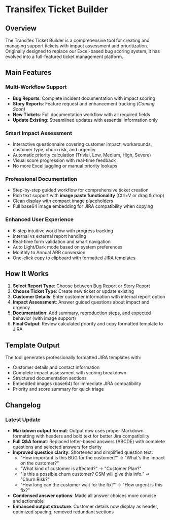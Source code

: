 # Transifex Ticket Builder
## Overview

The Transifex Ticket Builder is a comprehensive tool for creating and managing support tickets with impact assessment and prioritization. Originally designed to replace our Excel-based bug scoring system, it has evolved into a full-featured ticket management platform.

## Main Features

### **Multi-Workflow Support**
- **Bug Reports**: Complete incident documentation with impact scoring
- **Story Reports**: Feature request and enhancement tracking *(Coming Soon)*
- **New Tickets**: Full documentation workflow with all required fields
- **Update Existing**: Streamlined updates with essential information only

### **Smart Impact Assessment**
- Interactive questionnaire covering customer impact, workarounds, customer type, churn risk, and urgency
- Automatic priority calculation (Trivial, Low, Medium, High, Severe)
- Visual score progression with real-time feedback
- No more Excel juggling or manual priority lookups

### **Professional Documentation**
- Step-by-step guided workflow for comprehensive ticket creation
- Rich text support with **image paste functionality** (Ctrl+V or drag & drop)
- Clean display with compact image placeholders
- Full base64 image embedding for JIRA compatibility when copying

### **Enhanced User Experience**
- 6-step intuitive workflow with progress tracking
- Internal vs external report handling
- Real-time form validation and smart navigation
- Auto Light/Dark mode based on system preferences
- Monthly to Annual ARR conversion
- One-click copy to clipboard with formatted JIRA templates

## How It Works

1. **Select Report Type**: Choose between Bug Report or Story Report
2. **Choose Ticket Type**: Create new ticket or update existing
3. **Customer Details**: Enter customer information with internal report option
4. **Impact Assessment**: Answer guided questions about impact and urgency  
5. **Documentation**: Add summary, reproduction steps, and expected behavior (with image support)
6. **Final Output**: Review calculated priority and copy formatted template to JIRA

## Template Output

The tool generates professionally formatted JIRA templates with:
- Customer details and contact information
- Complete impact assessment with scoring breakdown
- Structured documentation sections
- Embedded images (base64) for immediate JIRA compatibility
- Priority and score summary for quick triage

## Changelog

### Latest Update
- **Markdown output format**: Output now uses proper Markdown formatting with headers and bold text for better Jira compatibility
- **Full Q&A format**: Replaced letter-based answers (ABCDE) with complete questions and selected answers for clarity
- **Improved question clarity**: Shortened and simplified question text:
  - "How important is this BUG for the customer?" → "What's the impact on the customer?"
  - "What kind of customer is affected?" → "Customer Plan?"
  - "Is this a possible churn customer? CSM will give this info." → "Churn Risk?"
  - "How long can the customer wait for the fix?" → "How urgent is this fix?"
- **Condensed answer options**: Made all answer choices more concise and actionable
- **Enhanced output structure**: Customer details now display as header, optimized spacing, removed redundant sections
